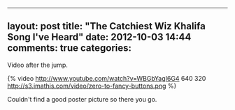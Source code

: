 
---
layout: post
title: "The Catchiest Wiz Khalifa Song I've Heard"
date: 2012-10-03 14:44
comments: true
categories: 
---
Video after the jump.

<!-- more -->

{% video http://www.youtube.com/watch?v=WBGbYagI6G4 640 320 http://s3.imathis.com/video/zero-to-fancy-buttons.png %}

Couldn't find a good poster picture so there you go.